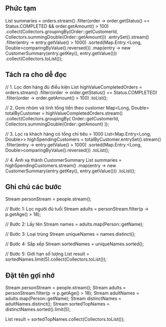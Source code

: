 
## Phức tạm
List<CustomerSummary> summaries = orders.stream()
    .filter(order -> order.getStatus() == Status.COMPLETED && order.getAmount() > 100)
    .collect(Collectors.groupingBy(Order::getCustomerId,
        Collectors.summingDouble(Order::getAmount)))
    .entrySet().stream()
    .filter(entry -> entry.getValue() > 1000)
    .sorted(Map.Entry.<Long, Double>comparingByValue().reversed())
    .map(entry -> new CustomerSummary(entry.getKey(), entry.getValue()))
    .collect(Collectors.toList());


## Tách ra cho dễ đọc
// 1. Lọc đơn hàng đủ điều kiện
List<Order> highValueCompletedOrders = orders.stream()
    .filter(order -> order.getStatus() == Status.COMPLETED)
    .filter(order -> order.getAmount() > 100)
    .toList();

// 2. Gom nhóm và tính tổng tiền theo customer
Map<Long, Double> totalByCustomer = highValueCompletedOrders.stream()
    .collect(Collectors.groupingBy(
        Order::getCustomerId,
        Collectors.summingDouble(Order::getAmount)
    ));

// 3. Lọc ra khách hàng có tổng chi tiêu > 1000
List<Map.Entry<Long, Double>> highSpendingCustomers = totalByCustomer.entrySet().stream()
    .filter(entry -> entry.getValue() > 1000)
    .sorted(Map.Entry.<Long, Double>comparingByValue().reversed())
    .toList();

// 4. Ánh xạ thành CustomerSummary
List<CustomerSummary> summaries = highSpendingCustomers.stream()
    .map(entry -> new CustomerSummary(entry.getKey(), entry.getValue()))
    .toList();

## Ghi chú các bước
Stream<Person> personStream = people.stream();

// Bước 1: Lọc người đủ tuổi
Stream<Person> adults = personStream.filter(p -> p.getAge() > 18);

// Bước 2: Lấy tên
Stream<String> names = adults.map(Person::getName);

// Bước 3: Loại trùng
Stream<String> uniqueNames = names.distinct();

// Bước 4: Sắp xếp
Stream<String> sortedNames = uniqueNames.sorted();

// Bước 5: Giới hạn số lượng
List<String> result = sortedNames.limit(5).collect(Collectors.toList());

## Đặt tên gợi nhớ
Stream<Person> personStream = people.stream();
Stream<Person> adults = personStream.filter(p -> p.getAge() > 18);
Stream<String> adultNames = adults.map(Person::getName);
Stream<String> distinctNames = adultNames.distinct();
Stream<String> sortedTopNames = distinctNames.sorted().limit(5);

List<String> result = sortedTopNames.collect(Collectors.toList());
